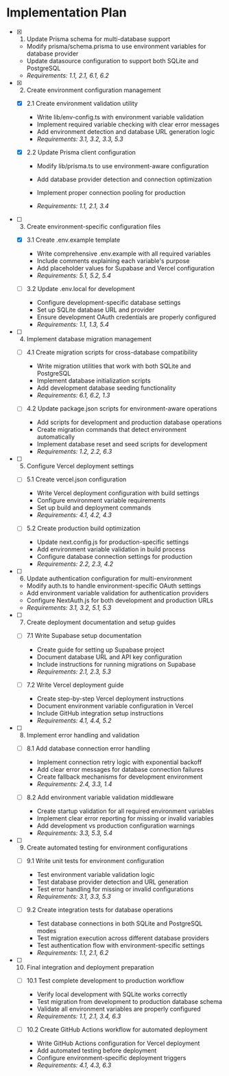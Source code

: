 # Implementation Plan

- [x] 1. Update Prisma schema for multi-database support














  - Modify prisma/schema.prisma to use environment variables for database provider
  - Update datasource configuration to support both SQLite and PostgreSQL
  - _Requirements: 1.1, 2.1, 6.1, 6.2_

- [x] 2. Create environment configuration management

  - [x] 2.1 Create environment validation utility


    - Write lib/env-config.ts with environment variable validation
    - Implement required variable checking with clear error messages
    - Add environment detection and database URL generation logic
    - _Requirements: 3.1, 3.2, 3.3, 5.3_

  - [x] 2.2 Update Prisma client configuration



    - Modify lib/prisma.ts to use environment-aware configuration
    - Add database provider detection and connection optimization
    - Implement proper connection pooling for production





    - _Requirements: 1.1, 2.1, 3.4_

- [ ] 3. Create environment-specific configuration files
  - [x] 3.1 Create .env.example template


    - Write comprehensive .env.example with all required variables
    - Include comments explaining each variable's purpose
    - Add placeholder values for Supabase and Vercel configuration
    - _Requirements: 5.1, 5.2, 5.4_

  - [ ] 3.2 Update .env.local for development
    - Configure development-specific database settings
    - Set up SQLite database URL and provider
    - Ensure development OAuth credentials are properly configured
    - _Requirements: 1.1, 1.3, 5.4_

- [ ] 4. Implement database migration management
  - [ ] 4.1 Create migration scripts for cross-database compatibility
    - Write migration utilities that work with both SQLite and PostgreSQL
    - Implement database initialization scripts
    - Add development database seeding functionality
    - _Requirements: 6.1, 6.2, 1.3_

  - [ ] 4.2 Update package.json scripts for environment-aware operations
    - Add scripts for development and production database operations
    - Create migration commands that detect environment automatically
    - Implement database reset and seed scripts for development
    - _Requirements: 1.2, 2.2, 6.3_

- [ ] 5. Configure Vercel deployment settings
  - [ ] 5.1 Create vercel.json configuration
    - Write Vercel deployment configuration with build settings
    - Configure environment variable requirements
    - Set up build and deployment commands
    - _Requirements: 4.1, 4.2, 4.3_

  - [ ] 5.2 Create production build optimization
    - Update next.config.js for production-specific settings
    - Add environment variable validation in build process
    - Configure database connection settings for production
    - _Requirements: 2.2, 2.3, 4.2_

- [ ] 6. Update authentication configuration for multi-environment
  - Modify auth.ts to handle environment-specific OAuth settings
  - Add environment variable validation for authentication providers
  - Configure NextAuth.js for both development and production URLs
  - _Requirements: 3.1, 3.2, 5.1, 5.3_

- [ ] 7. Create deployment documentation and setup guides
  - [ ] 7.1 Write Supabase setup documentation
    - Create guide for setting up Supabase project
    - Document database URL and API key configuration
    - Include instructions for running migrations on Supabase
    - _Requirements: 2.1, 2.3, 5.3_

  - [ ] 7.2 Write Vercel deployment guide
    - Create step-by-step Vercel deployment instructions
    - Document environment variable configuration in Vercel
    - Include GitHub integration setup instructions
    - _Requirements: 4.1, 4.4, 5.2_

- [ ] 8. Implement error handling and validation
  - [ ] 8.1 Add database connection error handling
    - Implement connection retry logic with exponential backoff
    - Add clear error messages for database connection failures
    - Create fallback mechanisms for development environment
    - _Requirements: 2.4, 3.3, 1.4_

  - [ ] 8.2 Add environment variable validation middleware
    - Create startup validation for all required environment variables
    - Implement clear error reporting for missing or invalid variables
    - Add development vs production configuration warnings
    - _Requirements: 3.3, 5.3, 5.4_

- [ ] 9. Create automated testing for environment configurations
  - [ ] 9.1 Write unit tests for environment configuration
    - Test environment variable validation logic
    - Test database provider detection and URL generation
    - Test error handling for missing or invalid configurations
    - _Requirements: 3.1, 3.3, 5.3_

  - [ ] 9.2 Create integration tests for database operations
    - Test database connections in both SQLite and PostgreSQL modes
    - Test migration execution across different database providers
    - Test authentication flow with environment-specific settings
    - _Requirements: 1.1, 2.1, 6.2_

- [ ] 10. Final integration and deployment preparation
  - [ ] 10.1 Test complete development to production workflow
    - Verify local development with SQLite works correctly
    - Test migration from development to production database schema
    - Validate all environment variables are properly configured
    - _Requirements: 1.1, 2.1, 3.4, 6.3_

  - [ ] 10.2 Create GitHub Actions workflow for automated deployment
    - Write GitHub Actions configuration for Vercel deployment
    - Add automated testing before deployment
    - Configure environment-specific deployment triggers
    - _Requirements: 4.1, 4.3, 6.3_